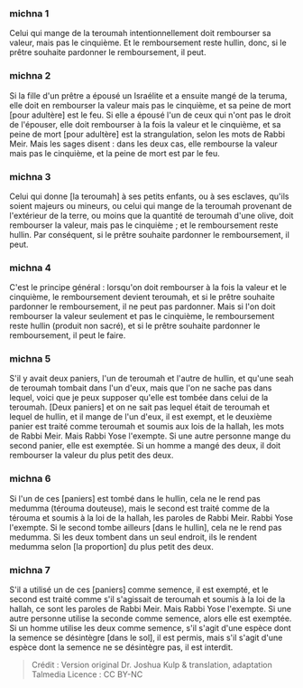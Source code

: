 
### michna 1
Celui qui mange de la teroumah intentionnellement doit rembourser sa valeur, mais pas le cinquième. Et le remboursement reste hullin, donc, si le prêtre souhaite pardonner le remboursement, il peut.

### michna 2
Si la fille d'un prêtre a épousé un Israélite et a ensuite mangé de la teruma, elle doit en rembourser la valeur mais pas le cinquième, et sa peine de mort [pour adultère] est le feu. Si elle a épousé l'un de ceux qui n'ont pas le droit de l'épouser, elle doit rembourser à la fois la valeur et le cinquième, et sa peine de mort [pour adultère] est la strangulation, selon les mots de Rabbi Meir. Mais les sages disent : dans les deux cas, elle rembourse la valeur mais pas le cinquième, et la peine de mort est par le feu.

### michna 3
Celui qui donne [la teroumah] à ses petits enfants, ou à ses esclaves, qu'ils soient majeurs ou mineurs, ou celui qui mange de la teroumah provenant de l'extérieur de la terre, ou moins que la quantité de teroumah d'une olive, doit rembourser la valeur, mais pas le cinquième ; et le remboursement reste hullin. Par conséquent, si le prêtre souhaite pardonner le remboursement, il peut.

### michna 4
C'est le principe général : lorsqu'on doit rembourser à la fois la valeur et le cinquième, le remboursement devient teroumah, et si le prêtre souhaite pardonner le remboursement, il ne peut pas pardonner. Mais si l'on doit rembourser la valeur seulement et pas le cinquième, le remboursement reste hullin (produit non sacré), et si le prêtre souhaite pardonner le remboursement, il peut le faire.

### michna 5
S'il y avait deux paniers, l'un de teroumah et l'autre de hullin, et qu'une seah de teroumah tombait dans l'un d'eux, mais que l'on ne sache pas dans lequel, voici que je peux supposer qu'elle est tombée dans celui de la teroumah. [Deux paniers] et on ne sait pas lequel était de teroumah et lequel de hullin, et il mange de l'un d'eux, il est exempt, et le deuxième panier est traité comme teroumah et soumis aux lois de la hallah, les mots de Rabbi Meir. Mais Rabbi Yose l'exempte. Si une autre personne mange du second panier, elle est exemptée. Si un homme a mangé des deux, il doit rembourser la valeur du plus petit des deux.

### michna 6
Si l'un de ces [paniers] est tombé dans le hullin, cela ne le rend pas medumma (térouma douteuse), mais le second est traité comme de la térouma et soumis à la loi de la hallah, les paroles de Rabbi Meir. Rabbi Yose l'exempte. Si le second tombe ailleurs [dans le hullin], cela ne le rend pas medumma. Si les deux tombent dans un seul endroit, ils le rendent medumma selon [la proportion] du plus petit des deux.

### michna 7
S'il a utilisé un de ces [paniers] comme semence, il est exempté, et le second est traité comme s'il s'agissait de teroumah et soumis à la loi de la hallah, ce sont les paroles de Rabbi Meir. Mais Rabbi Yose l'exempte. Si une autre personne utilise la seconde comme semence, alors elle est exemptée. Si un homme utilise les deux comme semence, s'il s'agit d'une espèce dont la semence se désintègre [dans le sol], il est permis, mais s'il s'agit d'une espèce dont la semence ne se désintègre pas, il est interdit.

>Crédit : Version original Dr. Joshua Kulp & translation, adaptation Talmedia
>Licence : CC BY-NC